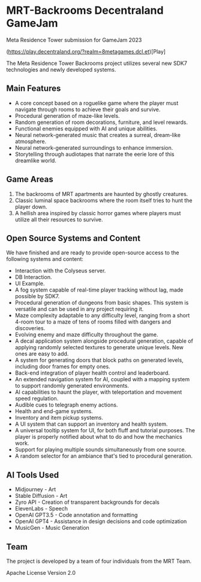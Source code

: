 # MRT-Backrooms Decentraland GameJam
Meta Residence Tower submission for GameJam 2023

(https://play.decentraland.org/?realm=8metagames.dcl.et)[Play]


The Meta Residence Tower Backrooms project utilizes several new SDK7 technologies and newly developed systems. 

## Main Features

- A core concept based on a roguelike game where the player must navigate through rooms to achieve their goals and survive.
- Procedural generation of maze-like levels.
- Random generation of room decorations, furniture, and level rewards.
- Functional enemies equipped with AI and unique abilities.
- Neural network-generated music that creates a surreal, dream-like atmosphere.
- Neural network-generated surroundings to enhance immersion.
- Storytelling through audiotapes that narrate the eerie lore of this dreamlike world.

## Game Areas

1. The backrooms of MRT apartments are haunted by ghostly creatures.
2. Classic luminal space backrooms where the room itself tries to hunt the player down.
3. A hellish area inspired by classic horror games where players must utilize all their resources to survive.

## Open Source Systems and Content

We have finished and are ready to provide open-source access to the following systems and content:

- Interaction with the Colyseus server.
- DB Interaction.
- UI Example.
- A fog system capable of real-time player tracking without lag, made possible by SDK7.
- Procedural generation of dungeons from basic shapes. This system is versatile and can be used in any project requiring it.
- Maze complexity adaptable to any difficulty level, ranging from a short 4-room tour to a maze of tens of rooms filled with dangers and discoveries.
- Evolving enemy and maze difficulty throughout the game.
- A decal application system alongside procedural generation, capable of applying randomly selected textures to generate unique levels. New ones are easy to add.
- A system for generating doors that block paths on generated levels, including door frames for empty ones.
- Back-end integration of player health control and leaderboard.
- An extended navigation system for AI, coupled with a mapping system to support randomly generated environments.
- AI capabilities to haunt the player, with teleportation and movement speed regulation.
- Audible cues to telegraph enemy actions.
- Health and end-game systems.
- Inventory and item pickup systems.
- A UI system that can support an inventory and health system.
- A universal tooltip system for UI, for both fluff and tutorial purposes. The player is properly notified about what to do and how the mechanics work.
- Support for playing multiple sounds simultaneously from one source.
- A random selector for an ambiance that's tied to procedural generation.

## AI Tools Used

- Midjourney - Art 
- Stable Diffusion - Art 
- Zyro API - Creation of transparent backgrounds for decals 
- ElevenLabs - Speech 
- OpenAI GPT3.5 - Code annotation and formatting 
- OpenAI GPT4 - Assistance in design decisions and code optimization 
- MusicGen - Music Generation


## Team 

The project is developed by a team of four individuals from the MRT Team.


Apache License Version 2.0
